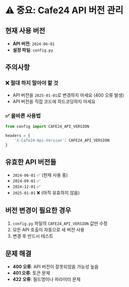 # ⚠️ 중요: Cafe24 API 버전 관리

## 현재 사용 버전
- **API 버전**: `2024-06-01`
- **설정 파일**: `config.py`

## 주의사항

### ❌ 절대 하지 말아야 할 것
- API 버전을 `2025-01-01`로 변경하지 마세요 (400 오류 발생)
- API 버전을 직접 코드에 하드코딩하지 마세요

### ✅ 올바른 사용법
```python
from config import CAFE24_API_VERSION

headers = {
    'X-Cafe24-Api-Version': CAFE24_API_VERSION
}
```

## 유효한 API 버전들
- `2024-06-01` ✅ (현재 사용 중)
- `2024-09-01` ✅
- `2024-12-01` ✅
- `2025-01-01` ❌ (아직 유효하지 않음)

## 버전 변경이 필요한 경우
1. `config.py` 파일의 `CAFE24_API_VERSION` 값만 수정
2. 모든 API 호출이 자동으로 새 버전 사용
3. 변경 후 반드시 테스트

## 문제 해결
- **400 오류**: API 버전이 잘못되었을 가능성 높음
- **401 오류**: 토큰 문제
- **422 오류**: 필드명이나 파라미터 문제